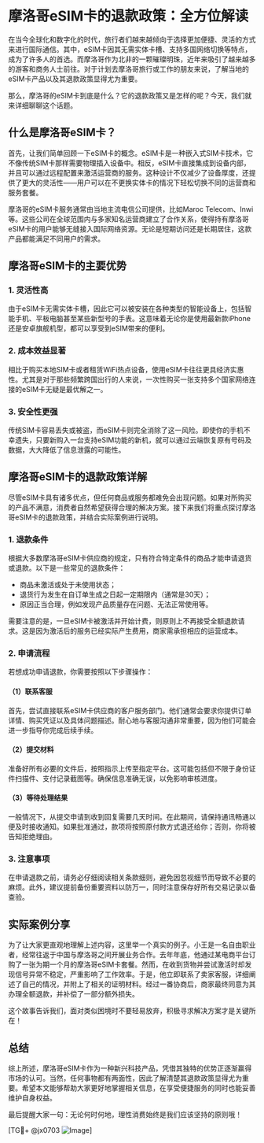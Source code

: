 # 摩洛哥eSIM卡的退款政策：全方位解读

在当今全球化和数字化的时代，旅行者们越来越倾向于选择更加便捷、灵活的方式来进行国际通信。其中，eSIM卡因其无需实体卡槽、支持多国网络切换等特点，成为了许多人的首选。而摩洛哥作为北非的一颗璀璨明珠，近年来吸引了越来越多的游客和商务人士前往。对于计划去摩洛哥旅行或工作的朋友来说，了解当地的eSIM卡产品以及其退款政策显得尤为重要。

那么，摩洛哥的eSIM卡到底是什么？它的退款政策又是怎样的呢？今天，我们就来详细聊聊这个话题。

## 什么是摩洛哥eSIM卡？

首先，让我们简单回顾一下eSIM卡的概念。eSIM卡是一种嵌入式SIM卡技术，它不像传统SIM卡那样需要物理插入设备中。相反，eSIM卡直接集成到设备内部，并且可以通过远程配置来激活运营商的服务。这种设计不仅减少了设备厚度，还提供了更大的灵活性——用户可以在不更换实体卡的情况下轻松切换不同的运营商和服务套餐。

摩洛哥的eSIM卡服务通常由当地主流电信公司提供，比如Maroc Telecom、Inwi等。这些公司在全球范围内与多家知名运营商建立了合作关系，使得持有摩洛哥eSIM卡的用户能够无缝接入国际网络资源。无论是短期访问还是长期居住，这款产品都能满足不同用户的需求。

## 摩洛哥eSIM卡的主要优势

### 1. 灵活性高
由于eSIM卡无需实体卡槽，因此它可以被安装在各种类型的智能设备上，包括智能手机、平板电脑甚至某些新型号的手表。这意味着无论你是使用最新款iPhone还是安卓旗舰机型，都可以享受到eSIM带来的便利。

### 2. 成本效益显著
相比于购买本地SIM卡或者租赁WiFi热点设备，使用eSIM卡往往更具经济实惠性。尤其是对于那些频繁跨国出行的人来说，一次性购买一张支持多个国家网络连接的eSIM卡无疑是最优解之一。

### 3. 安全性更强
传统SIM卡容易丢失或被盗，而eSIM卡则完全消除了这一风险。即使你的手机不幸遗失，只要新购入一台支持eSIM功能的新机，就可以通过云端恢复原有号码及数据，大大降低了信息泄露的可能性。

## 摩洛哥eSIM卡的退款政策详解

尽管eSIM卡具有诸多优点，但任何商品或服务都难免会出现问题。如果对所购买的产品不满意，消费者自然希望获得合理的解决方案。接下来我们将重点探讨摩洛哥eSIM卡的退款政策，并结合实际案例进行说明。

### 1. 退款条件
根据大多数摩洛哥eSIM卡供应商的规定，只有符合特定条件的商品才能申请退货或退款。以下是一些常见的退款条件：
- 商品未激活或处于未使用状态；
- 退货行为发生在自订单生成之日起一定期限内（通常是30天）；
- 原因正当合理，例如发现产品质量存在问题、无法正常使用等。

需要注意的是，一旦eSIM卡被激活并开始计费，则原则上不再接受全额退款请求。这是因为激活后的服务已经实际产生费用，商家需承担相应的运营成本。

### 2. 申请流程
若想成功申请退款，你需要按照以下步骤操作：

#### （1）联系客服
首先，尝试直接联系eSIM卡供应商的客户服务部门。他们通常会要求你提供订单详情、购买凭证以及具体问题描述。耐心地与客服沟通非常重要，因为他们可能会进一步指导你完成后续手续。

#### （2）提交材料
准备好所有必要的文件后，按照指示上传至指定平台。这可能包括但不限于身份证件扫描件、支付记录截图等。确保信息准确无误，以免影响审核进度。

#### （3）等待处理结果
一般情况下，从提交申请到收到回复需要几天时间。在此期间，请保持通讯畅通以便及时接收通知。如果批准通过，款项将按照原付款方式退还给你；否则，你将被告知拒绝理由。

### 3. 注意事项
在申请退款之前，请务必仔细阅读相关条款细则，避免因忽视细节而导致不必要的麻烦。此外，建议提前备份重要资料以防万一，同时注意保存好所有交易记录以备查验。

## 实际案例分享

为了让大家更直观地理解上述内容，这里举一个真实的例子。小王是一名自由职业者，经常往返于中国与摩洛哥之间开展业务合作。去年年底，他通过某电商平台订购了一张为期一个月的摩洛哥eSIM卡套餐。然而，在收到货物并尝试激活时却发现信号异常不稳定，严重影响了工作效率。于是，他立即联系了卖家客服，详细阐述了自己的情况，并附上了相关的证明材料。经过一番协商后，商家最终同意为其办理全额退款，并补偿了一部分额外损失。

这个故事告诉我们，面对类似困境时不要轻易放弃，积极寻求解决方案才是关键所在！

## 总结

综上所述，摩洛哥eSIM卡作为一种新兴科技产品，凭借其独特的优势正逐渐赢得市场的认可。当然，任何事物都有两面性，因此了解清楚其退款政策显得尤为重要。希望本文能够帮助大家更好地掌握相关信息，在享受便捷服务的同时也能妥善维护自身权益。

最后提醒大家一句：无论何时何地，理性消费始终是我们应该坚持的原则哦！

[TG💪+ @jx0703 ![Image](https://github.com/user-attachments/assets/dbca1d08-cadb-493c-b0ec-ad6f7a83f270)]
